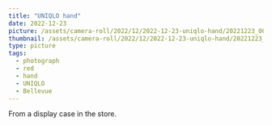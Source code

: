 ```yaml
---
title: "UNIQLO hand"
date: 2022-12-23
picture: /assets/camera-roll/2022/12/2022-12-23-uniqlo-hand/20221223_005829921_iOS.jpg
thumbnail: /assets/camera-roll/2022/12/2022-12-23-uniqlo-hand/20221223_005829921_iOS-thumbnail.jpg
type: picture
tags:
  - photograph
  - red
  - hand
  - UNIQLO
  - Bellevue
---
```

From a display case in the store.